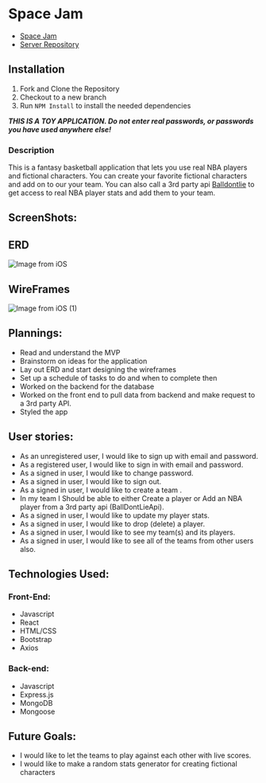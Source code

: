 # Space Jam
- [Space Jam](https://hieppie.github.io/spacejam-client/)
- [Server Repository](https://github.com/hieppie/spacejam-server)


## Installation 
1. Fork and Clone the Repository 
2. Checkout to a  new branch 
3. Run ```NPM Install``` to install the needed dependencies
   
**_THIS IS A TOY APPLICATION. Do not enter real passwords, or passwords you have used anywhere else!_**
  
### Description
This is a fantasy basketball application that lets you use real NBA players and fictional characters. You can create your favorite fictional characters and add on to our your team. You can also call a 3rd party api [Balldontlie](https://www.balldontlie.io/#introduction) to get access to real NBA player stats and add them to your team. 

## ScreenShots:


## ERD
![Image from iOS](https://media.git.generalassemb.ly/user/42069/files/0468c3a5-3700-485e-b65b-35f4d7bb0c66)


## WireFrames
![Image from iOS (1)](https://media.git.generalassemb.ly/user/42069/files/7e53f500-4779-409a-9f94-01fb472d67d0)

## Plannings:
- Read and understand the MVP
- Brainstorm on ideas for the application
- Lay out ERD and start designing the wireframes
- Set up a schedule of tasks to do and when to complete then
- Worked on the backend for the database
- Worked on the front end to pull data from backend and make request to a 3rd party API.
- Styled the app

## User stories: 
- As an unregistered user, I would like to sign up with email and password.
- As a registered user, I would like to sign in with email and password.
- As a signed in user, I would like to change password.
- As a signed in user, I would like to sign out.
- As a signed in user, I would like to create a team .
- In my team I Should be able to either Create a player or Add an NBA player from a 3rd party api (BallDontLieApi).
- As a signed in user, I would like to update my player stats.
- As a signed in user, I would like to drop (delete) a player.
- As a signed in user, I would like to see my team(s) and its players.
- As a signed in user, I would like to see all of the teams from other users also.


## Technologies Used:

### Front-End:
- Javascript
- React
- HTML/CSS
- Bootstrap
- Axios

### Back-end:
- Javascript
- Express.js
- MongoDB
- Mongoose

## Future Goals:
- I would like to let the teams to play against each other with live scores.
- I would like to make a random stats generator for creating fictional characters
